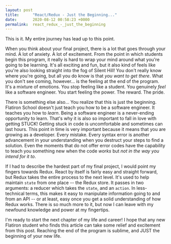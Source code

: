 ```yaml
---
layout: post
title:      "React/Redux - Just the Beginning..."
date:       2020-08-12 00:58:23 +0000
permalink:  react_redux_-_just_the_beginning
---
```



This is it. My entire journey has lead up to this point. 

When you think about your final project, there is a lot that goes through your mind. A lot of anxiety. A lot of excitement. From the point in which students begin this program, it really is hard to wrap your mind around what you're going to be learning. It's all exciting and fun, but it also kind of feels like you're also looking straight into the fog of Silent Hill! You don't really know where you're going, but all you do know is that *you want to get there*. What you don't see coming, however... is the feeling at the end of the program. It's a mixture of emotions. You stop feeling like a student. You genuinely *feel* like a software engineer. You start feeling the power. The reward. The pride. 

There is something else also... You realize that this is just the beginning. Flatiron School doesn't just teach you how to be a software engineer. It teaches you how to *learn*. Being a software engineer is a never-ending opportunity to learn. That's why it is also so important to fall in love with getting STUCK! Getting stuck in code is uncomfortable and sometimes can last hours. This point in time is very important because it means that you are growing as a developer. Every mistake. Every syntax error is another advancement in your understanding when you destruct your steps to find a solution. Even the moments that do not offer error codes have the capability to teach you something new when the code *works* but *not in the way you intend for it to*.

If I had to describe the hardest part of my final project, I would point my fingers towards Redux. React by itself is fairly easy and straight forward, but Redux takes the entire process to the next level. It's used to help maintain `state` from one place -- the Redux store. It passes in two arguments: a reducer which takes the `state`, and an `action`. In less-technical terms, this makes it easy to manipulate information going to and from an API -- or at least, easy once you get a solid understanding of how Redux works. There is so much more to it, but now I can leave with my newfound knowledge and power at my fingertips.

I'm ready to start the next chapter of my life and career! I hope that any new Flatiron student who finds this article can take some relief and excitement from this post. Reaching the end of the program is sublime, and JUST the beginning of your new life.

